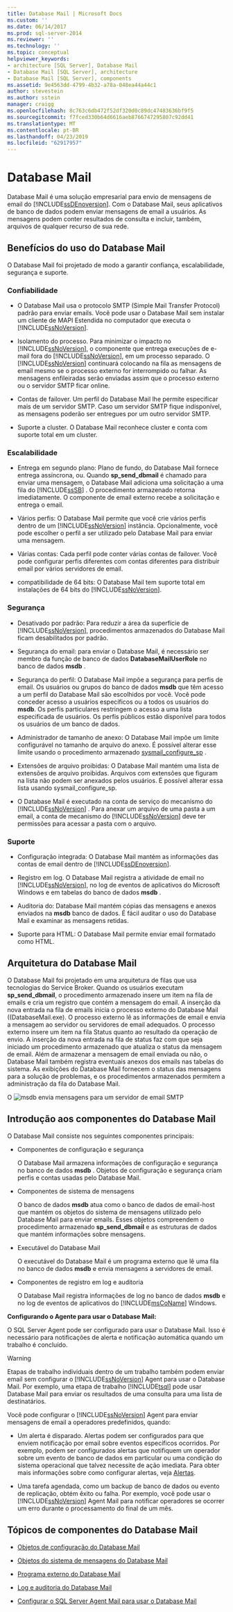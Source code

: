 ```yaml
---
title: Database Mail | Microsoft Docs
ms.custom: ''
ms.date: 06/14/2017
ms.prod: sql-server-2014
ms.reviewer: ''
ms.technology: ''
ms.topic: conceptual
helpviewer_keywords:
- architecture [SQL Server], Database Mail
- Database Mail [SQL Server], architecture
- Database Mail [SQL Server], components
ms.assetid: 9e4563dd-4799-4b32-a78a-048ea44a44c1
author: stevestein
ms.author: sstein
manager: craigg
ms.openlocfilehash: 8c763c6db472f52df320d0c89dc47483636bf9f5
ms.sourcegitcommit: f7fced330b64d6616aeb8766747295807c92dd41
ms.translationtype: MT
ms.contentlocale: pt-BR
ms.lasthandoff: 04/23/2019
ms.locfileid: "62917957"
---
```

# <a name="database-mail"></a>Database Mail
  Database Mail é uma solução empresarial para envio de mensagens de email do [!INCLUDE[ssDEnoversion](../../../includes/ssdenoversion-md.md)]. Com o Database Mail, seus aplicativos de banco de dados podem enviar mensagens de email a usuários. As mensagens podem conter resultados de consulta e incluir, também, arquivos de qualquer recurso de sua rede.  
  
 
  
##  <a name="Benefits"></a> Benefícios do uso do Database Mail  
 O Database Mail foi projetado de modo a garantir confiança, escalabilidade, segurança e suporte.  
  
### <a name="reliability"></a>Confiabilidade  
  
-   O Database Mail usa o protocolo SMTP (Simple Mail Transfer Protocol) padrão para enviar emails. Você pode usar o Database Mail sem instalar um cliente de MAPI Estendida no computador que executa o [!INCLUDE[ssNoVersion](../../includes/ssnoversion-md.md)].  
  
-   Isolamento do processo. Para minimizar o impacto no [!INCLUDE[ssNoVersion](../../includes/ssnoversion-md.md)], o componente que entrega execuções de e-mail fora do [!INCLUDE[ssNoVersion](../../includes/ssnoversion-md.md)], em um processo separado. O [!INCLUDE[ssNoVersion](../../includes/ssnoversion-md.md)] continuará colocando na fila as mensagens de email mesmo se o processo externo for interrompido ou falhar. As mensagens enfileiradas serão enviadas assim que o processo externo ou o servidor SMTP ficar online.  
  
-   Contas de failover. Um perfil do Database Mail lhe permite especificar mais de um servidor SMTP. Caso um servidor SMTP fique indisponível, as mensagens poderão ser entregues por um outro servidor SMTP.  
  
-   Suporte a cluster. O Database Mail reconhece cluster e conta com suporte total em um cluster.  
  
### <a name="scalability"></a>Escalabilidade  
  
-   Entrega em segundo plano: Plano de fundo, do Database Mail fornece entrega assíncrona, ou. Quando **sp_send_dbmail** é chamado para enviar uma mensagem, o Database Mail adiciona uma solicitação a uma fila do [!INCLUDE[ssSB](../../includes/sssb-md.md)] . O procedimento armazenado retorna imediatamente. O componente de email externo recebe a solicitação e entrega o email.  
  
-   Vários perfis: O Database Mail permite que você crie vários perfis dentro de um [!INCLUDE[ssNoVersion](../../includes/ssnoversion-md.md)] instância. Opcionalmente, você pode escolher o perfil a ser utilizado pelo Database Mail para enviar uma mensagem.  
  
-   Várias contas: Cada perfil pode conter várias contas de failover. Você pode configurar perfis diferentes com contas diferentes para distribuir email por vários servidores de email.  
  
-   compatibilidade de 64 bits: O Database Mail tem suporte total em instalações de 64 bits do [!INCLUDE[ssNoVersion](../../includes/ssnoversion-md.md)].  
  
### <a name="security"></a>Segurança  
  
-   Desativado por padrão: Para reduzir a área da superfície de [!INCLUDE[ssNoVersion](../../includes/ssnoversion-md.md)], procedimentos armazenados do Database Mail ficam desabilitados por padrão.  
  
-   Segurança do email: para enviar o Database Mail, é necessário ser membro da função de banco de dados **DatabaseMailUserRole** no banco de dados **msdb** .  
  
-   Segurança do perfil: O Database Mail impõe a segurança para perfis de email. Os usuários ou grupos do banco de dados **msdb** que têm acesso a um perfil do Database Mail são escolhidos por você. Você pode conceder acesso a usuários específicos ou a todos os usuários do **msdb**. Os perfis particulares restringem o acesso a uma lista especificada de usuários. Os perfis públicos estão disponível para todos os usuários de um banco de dados.  
  
-   Administrador de tamanho de anexo: O Database Mail impõe um limite configurável no tamanho de arquivo do anexo. É possível alterar esse limite usando o procedimento armazenado [sysmail_configure_sp](/sql/relational-databases/system-stored-procedures/sysmail-configure-sp-transact-sql) .  
  
-   Extensões de arquivo proibidas: O Database Mail mantém uma lista de extensões de arquivo proibidas. Arquivos com extensões que figuram na lista não podem ser anexados pelos usuários. É possível alterar essa lista usando sysmail_configure_sp.  
  
-   O Database Mail é executado na conta de serviço do mecanismo do [!INCLUDE[ssNoVersion](../../includes/ssnoversion-md.md)] . Para anexar um arquivo de uma pasta a um email, a conta de mecanismo do [!INCLUDE[ssNoVersion](../../includes/ssnoversion-md.md)] deve ter permissões para acessar a pasta com o arquivo.  
  
### <a name="supportability"></a>Suporte  
  
-   Configuração integrada: O Database Mail mantém as informações das contas de email dentro de [!INCLUDE[ssDEnoversion](../../includes/tsql-md.md)].  
  
-   Registro em log. O Database Mail registra a atividade de email no [!INCLUDE[ssNoVersion](../../includes/ssnoversion-md.md)], no log de eventos de aplicativos do Microsoft Windows e em tabelas do banco de dados **msdb** .  
  
-   Auditoria do: Database Mail mantém cópias das mensagens e anexos enviados na **msdb** banco de dados. É fácil auditar o uso do Database Mail e examinar as mensagens retidas.  
  
-   Suporte para HTML: O Database Mail permite enviar email formatado como HTML.  
  

  
##  <a name="VisualElement"></a> Arquitetura do Database Mail  
 O Database Mail foi projetado em uma arquitetura de filas que usa tecnologias do Service Broker. Quando os usuários executam **sp_send_dbmail**, o procedimento armazenado insere um item na fila de emails e cria um registro que contém a mensagem do email. A inserção da nova entrada na fila de emails inicia o processo externo do Database Mail ((DatabaseMail.exe). O processo externo lê as informações de email e envia a mensagem ao servidor ou servidores de email adequados. O processo externo insere um item na fila Status quanto ao resultado da operação de envio. A inserção da nova entrada na fila de status faz com que seja iniciado um procedimento armazenado que atualiza o status da mensagem de email. Além de armazenar a mensagem de email enviada ou não, o Database Mail também registra eventuais anexos dos emails nas tabelas do sistema. As exibições do Database Mail fornecem o status das mensagens para a solução de problemas, e os procedimentos armazenados permitem a administração da fila do Database Mail.  
  
 O ![msdb envia mensagens para um servidor de email SMTP](../../database-engine/media/databasemail.gif "O msdb envia mensagens para um servidor de email SMTP")  
  

  
##  <a name="ComponentsAndConcepts"></a> Introdução aos componentes do Database Mail  
 O Database Mail consiste nos seguintes componentes principais:  
  
-   Componentes de configuração e segurança  
  
     O Database Mail armazena informações de configuração e segurança no banco de dados **msdb** . Objetos de configuração e segurança criam perfis e contas usadas pelo Database Mail.  
  
-   Componentes de sistema de mensagens  
  
     O banco de dados **msdb** atua como o banco de dados de email-host que mantém os objetos do sistema de mensagens utilizado pelo Database Mail para enviar emails. Esses objetos compreendem o procedimento armazenado **sp_send_dbmail** e as estruturas de dados que mantém informações sobre mensagens.  
  
-   Executável do Database Mail  
  
     O executável do Database Mail é um programa externo que lê uma fila no banco de dados **msdb** e envia mensagens a servidores de email.  
  
-   Componentes de registro em log e auditoria  
  
     O Database Mail registra informações de log no banco de dados **msdb** e no log de eventos de aplicativos do [!INCLUDE[msCoName](../../includes/msconame-md.md)] Windows.  
  
 **Configurando o Agente para usar o Database Mail:**  
  
 O SQL Server Agent pode ser configurado para usar o Database Mail. Isso é necessário para notificações de alerta e notificação automática quando um trabalho é concluído.  
  
> [!WARNING]  
>  Etapas de trabalho individuais dentro de um trabalho também podem enviar email sem configurar o [!INCLUDE[ssNoVersion](../../includes/ssnoversion-md.md)] Agent para usar o Database Mail. Por exemplo, uma etapa de trabalho [!INCLUDE[tsql](../../../includes/tsql-md.md)] pode usar Database Mail para enviar os resultados de uma consulta para uma lista de destinatários.  
  
 Você pode configurar o [!INCLUDE[ssNoVersion](../../includes/ssnoversion-md.md)] Agent para enviar mensagens de email a operadores predefinidos, quando:  
  
-   Um alerta é disparado. Alertas podem ser configurados para que enviem notificação por email sobre eventos específicos ocorridos. Por exemplo, podem ser configurados alertas que notifiquem um operador sobre um evento de banco de dados em particular ou uma condição do sistema operacional que talvez necessite de ação imediata. Para obter mais informações sobre como configurar alertas, veja [Alertas](../../ssms/agent/alerts.md).  
  
-   Uma tarefa agendada, como um backup de banco de dados ou evento de replicação, obtém êxito ou falha. Por exemplo, você pode usar o [!INCLUDE[ssNoVersion](../../includes/ssnoversion-md.md)] Agent Mail para notificar operadores se ocorrer um erro durante o processamento do final de um mês.  
  
 
  
##  <a name="RelatedContent"></a> Tópicos de componentes do Database Mail  
  
-   [Objetos de configuração do Database Mail](database-mail-configuration-objects.md)  
  
-   [Objetos do sistema de mensagens do Database Mail](database-mail-messaging-objects.md)  
  
-   [Programa externo do Database Mail](database-mail-external-program.md)  
  
-   [Log e auditoria do Database Mail](database-mail-log-and-audits.md)  
  
-   [Configurar o SQL Server Agent Mail para usar o Database Mail](configure-sql-server-agent-mail-to-use-database-mail.md)  
  

  
  
